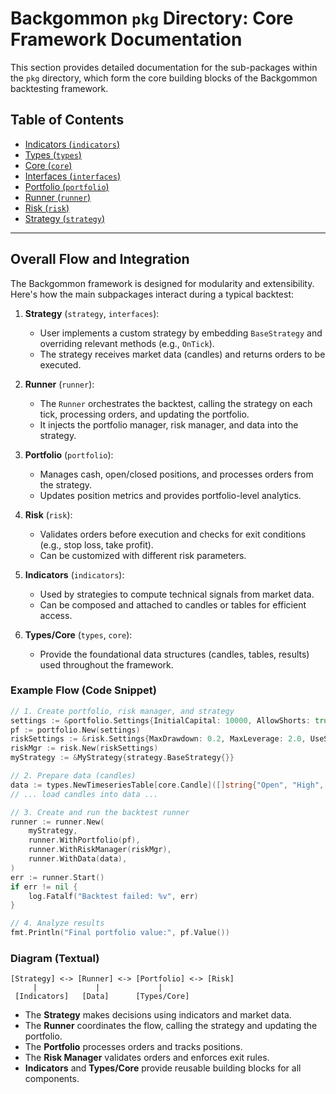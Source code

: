 # Backgommon `pkg` Directory: Core Framework Documentation

This section provides detailed documentation for the sub-packages within the `pkg` directory, which form the core building blocks of the Backgommon backtesting framework.

## Table of Contents

*   [Indicators (`indicators`)](./indicators/indicators.md)
*   [Types (`types`)](./types/types.md)
*   [Core (`core`)](./core/core.md)
*   [Interfaces (`interfaces`)](./interfaces/interfaces.md)
*   [Portfolio (`portfolio`)](./portfolio/portfolio.md)
*   [Runner (`runner`)](./runner/runner.md)
*   [Risk (`risk`)](./risk/risk.md)
*   [Strategy (`strategy`)](./strategy/strategy.md)

---

## Overall Flow and Integration

The Backgommon framework is designed for modularity and extensibility. Here's how the main subpackages interact during a typical backtest:

1.  **Strategy** (`strategy`, `interfaces`):
    *   User implements a custom strategy by embedding `BaseStrategy` and overriding relevant methods (e.g., `OnTick`).
    *   The strategy receives market data (candles) and returns orders to be executed.

2.  **Runner** (`runner`):
    *   The `Runner` orchestrates the backtest, calling the strategy on each tick, processing orders, and updating the portfolio.
    *   It injects the portfolio manager, risk manager, and data into the strategy.

3.  **Portfolio** (`portfolio`):
    *   Manages cash, open/closed positions, and processes orders from the strategy.
    *   Updates position metrics and provides portfolio-level analytics.

4.  **Risk** (`risk`):
    *   Validates orders before execution and checks for exit conditions (e.g., stop loss, take profit).
    *   Can be customized with different risk parameters.

5.  **Indicators** (`indicators`):
    *   Used by strategies to compute technical signals from market data.
    *   Can be composed and attached to candles or tables for efficient access.

6.  **Types/Core** (`types`, `core`):
    *   Provide the foundational data structures (candles, tables, results) used throughout the framework.

### Example Flow (Code Snippet)

```go
// 1. Create portfolio, risk manager, and strategy
settings := &portfolio.Settings{InitialCapital: 10000, AllowShorts: true, MaxPositions: 5}
pf := portfolio.New(settings)
riskSettings := &risk.Settings{MaxDrawdown: 0.2, MaxLeverage: 2.0, UseStopLoss: true, DefaultStopLoss: 0.05}
riskMgr := risk.New(riskSettings)
myStrategy := &MyStrategy{strategy.BaseStrategy{}}

// 2. Prepare data (candles)
data := types.NewTimeseriesTable[core.Candle]([]string{"Open", "High", "Low", "Close"})
// ... load candles into data ...

// 3. Create and run the backtest runner
runner := runner.New(
    myStrategy,
    runner.WithPortfolio(pf),
    runner.WithRiskManager(riskMgr),
    runner.WithData(data),
)
err := runner.Start()
if err != nil {
    log.Fatalf("Backtest failed: %v", err)
}

// 4. Analyze results
fmt.Println("Final portfolio value:", pf.Value())
```

### Diagram (Textual)

```
[Strategy] <-> [Runner] <-> [Portfolio] <-> [Risk]
     |             |             |
 [Indicators]   [Data]      [Types/Core]
```

- The **Strategy** makes decisions using indicators and market data.
- The **Runner** coordinates the flow, calling the strategy and updating the portfolio.
- The **Portfolio** processes orders and tracks positions.
- The **Risk Manager** validates orders and enforces exit rules.
- **Indicators** and **Types/Core** provide reusable building blocks for all components. 